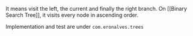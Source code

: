 It means visit the left, the current and finally the right branch.
On [[Binary Search Tree]], it visits every node in ascending order.

Implementation and test are under `com.eronalves.trees`
